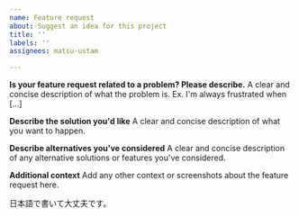 ```yaml
---
name: Feature request
about: Suggest an idea for this project
title: ''
labels: ''
assignees: matsu-ustam

---
```


**Is your feature request related to a problem? Please describe.**
A clear and concise description of what the problem is. Ex. I'm always frustrated when [...]

**Describe the solution you'd like**
A clear and concise description of what you want to happen.

**Describe alternatives you've considered**
A clear and concise description of any alternative solutions or features you've considered.

**Additional context**
Add any other context or screenshots about the feature request here.

日本語で書いて大丈夫です。
